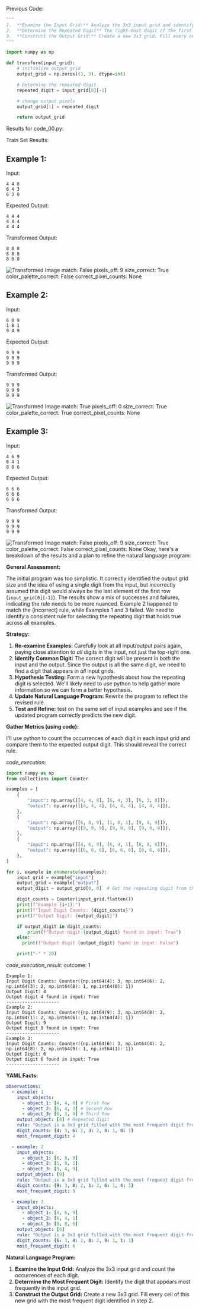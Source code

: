 
Previous Code:
```python
"""
1.  **Examine the Input Grid:** Analyze the 3x3 input grid and identify all unique digits present.
2.  **Determine the Repeated Digit** The right-most digit of the first row will become the output.
3.  **Construct the Output Grid:** Create a new 3x3 grid. Fill every cell of this new grid with the repeating digit identified in step 2.
"""

import numpy as np

def transform(input_grid):
    # initialize output_grid
    output_grid = np.zeros((3, 3), dtype=int)

    # Determine the repeated digit
    repeated_digit = input_grid[0][-1]

    # change output pixels
    output_grid[:] = repeated_digit

    return output_grid
```
Results for code_00.py:

Train Set Results:

## Example 1:
Input:
```
4 4 8
6 4 3
6 3 0
```
Expected Output:
```
4 4 4
4 4 4
4 4 4
```
Transformed Output:
```
8 8 8
8 8 8
8 8 8
```
![Transformed Image](5582e5ca-1.png)
match: False
pixels_off: 9
size_correct: True
color_palette_correct: False
correct_pixel_counts: None

## Example 2:
Input:
```
6 8 9
1 8 1
9 4 9
```
Expected Output:
```
9 9 9
9 9 9
9 9 9
```
Transformed Output:
```
9 9 9
9 9 9
9 9 9
```
![Transformed Image](5582e5ca-2.png)
match: True
pixels_off: 0
size_correct: True
color_palette_correct: True
correct_pixel_counts: None

## Example 3:
Input:
```
4 6 9
6 4 1
8 8 6
```
Expected Output:
```
6 6 6
6 6 6
6 6 6
```
Transformed Output:
```
9 9 9
9 9 9
9 9 9
```
![Transformed Image](5582e5ca-3.png)
match: False
pixels_off: 9
size_correct: True
color_palette_correct: False
correct_pixel_counts: None
Okay, here's a breakdown of the results and a plan to refine the natural language program:

**General Assessment:**

The initial program was too simplistic. It correctly identified the output grid size and the idea of using a single digit from the input, but incorrectly assumed this digit would always be the last element of the first row (`input_grid[0][-1]`). The results show a mix of successes and failures, indicating the rule needs to be more nuanced. Example 2 happened to match the (incorrect) rule, while Examples 1 and 3 failed. We need to identify a consistent rule for selecting the repeating digit that holds true across all examples.

**Strategy:**

1.  **Re-examine Examples:** Carefully look at all input/output pairs again, paying close attention to *all* digits in the input, not just the top-right one.
2.  **Identify Common Digit:** The correct digit will be present in *both* the input and the output.  Since the output is all the same digit, we need to find a digit that appears in *all* input grids.
3.  **Hypothesis Testing:** Form a new hypothesis about how the repeating digit is selected.  We'll likely need to use python to help gather more information so we can form a better hypothesis.
4.  **Update Natural Language Program:** Rewrite the program to reflect the revised rule.
5.   **Test and Refine:** test on the same set of input examples and see if the updated program correctly predicts the new digit.

**Gather Metrics (using code):**

I'll use python to count the occurrences of each digit in each input grid and compare them to the expected output digit. This should reveal the correct rule.



*code_execution:*
```python
import numpy as np
from collections import Counter

examples = [
    {
        "input": np.array([[4, 4, 8], [6, 4, 3], [6, 3, 0]]),
        "output": np.array([[4, 4, 4], [4, 4, 4], [4, 4, 4]]),
    },
    {
        "input": np.array([[6, 8, 9], [1, 8, 1], [9, 4, 9]]),
        "output": np.array([[9, 9, 9], [9, 9, 9], [9, 9, 9]]),
    },
    {
        "input": np.array([[4, 6, 9], [6, 4, 1], [8, 8, 6]]),
        "output": np.array([[6, 6, 6], [6, 6, 6], [6, 6, 6]]),
    },
]

for i, example in enumerate(examples):
    input_grid = example["input"]
    output_grid = example["output"]
    output_digit = output_grid[0, 0]  # Get the repeating digit from the output

    digit_counts = Counter(input_grid.flatten())
    print(f"Example {i+1}:")
    print(f"Input Digit Counts: {digit_counts}")
    print(f"Output Digit: {output_digit}")

    if output_digit in digit_counts:
        print(f"Output digit {output_digit} found in input: True")
    else:
      print(f"Output digit {output_digit} found in input: False")

    print("-" * 20)

```

*code_execution_result:*
outcome: 1
```
Example 1:
Input Digit Counts: Counter({np.int64(4): 3, np.int64(6): 2, np.int64(3): 2, np.int64(8): 1, np.int64(0): 1})
Output Digit: 4
Output digit 4 found in input: True
--------------------
Example 2:
Input Digit Counts: Counter({np.int64(9): 3, np.int64(8): 2, np.int64(1): 2, np.int64(6): 1, np.int64(4): 1})
Output Digit: 9
Output digit 9 found in input: True
--------------------
Example 3:
Input Digit Counts: Counter({np.int64(6): 3, np.int64(4): 2, np.int64(8): 2, np.int64(9): 1, np.int64(1): 1})
Output Digit: 6
Output digit 6 found in input: True
--------------------

```
**YAML Facts:**


```yaml
observations:
  - example: 1
    input_objects:
      - object_1: [4, 4, 8] # First Row
      - object_2: [6, 4, 3] # Second Row
      - object_3: [6, 3, 0] # Third Row
    output_object: [4] # Repeated digit
    rule: "Output is a 3x3 grid filled with the most frequent digit from the input."
    digit_counts: {4: 3, 6: 2, 3: 2, 8: 1, 0: 1}
    most_frequent_digit: 4

  - example: 2
    input_objects:
      - object_1: [6, 8, 9]
      - object_2: [1, 8, 1]
      - object_3: [9, 4, 9]
    output_object: [9]
    rule: "Output is a 3x3 grid filled with the most frequent digit from the input."
    digit_counts: {9: 3, 8: 2, 1: 2, 6: 1, 4: 1}
    most_frequent_digit: 9

  - example: 3
    input_objects:
      - object_1: [4, 6, 9]
      - object_2: [6, 4, 1]
      - object_3: [8, 8, 6]
    output_object: [6]
    rule: "Output is a 3x3 grid filled with the most frequent digit from the input."
    digit_counts: {6: 3, 4: 2, 8: 2, 9: 1, 1: 1}
    most_frequent_digit: 6

```


**Natural Language Program:**

1.  **Examine the Input Grid:** Analyze the 3x3 input grid and count the occurrences of each digit.
2.  **Determine the Most Frequent Digit:** Identify the digit that appears most frequently in the input grid.
3.  **Construct the Output Grid:** Create a new 3x3 grid. Fill every cell of this new grid with the most frequent digit identified in step 2.


